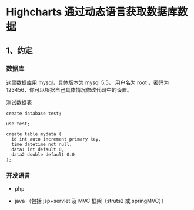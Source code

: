 # Highcharts 通过动态语言获取数据库数据

## 1、约定

### 数据库

这里数据库用 mysql，具体版本为 mysql 5.5， 用户名为 root ，密码为 123456，你可以根据自己具体情况修改代码中的设置。

测试数据表


```
create database test;

use test;

create table mydata (
  id int auto increment primary key,
  time datetime not null,
  data1 int default 0,
  data2 double default 0.0
);

```



### 开发语言

* php

* java （包括 jsp+servlet 及 MVC 框架（struts2 或 springMVC））
